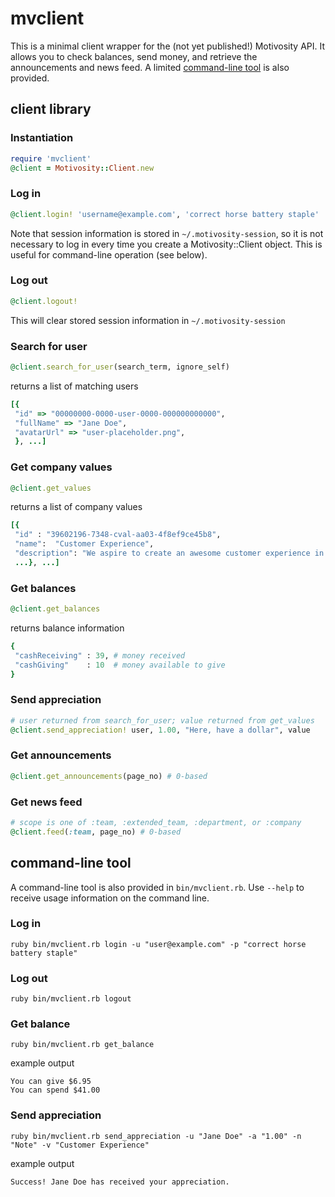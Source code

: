 # mvclient

This is a minimal client wrapper for the (not yet published!) Motivosity API. It allows you to check balances,
send money, and retrieve the announcements and news feed. A limited [command-line tool](#command-line-tool) is also provided.

## client library

### Instantiation

```ruby
require 'mvclient'
@client = Motivosity::Client.new
```

### Log in

```ruby
@client.login! 'username@example.com', 'correct horse battery staple'
```
Note that session information is stored in `~/.motivosity-session`, so it is not necessary to log in every time you create a Motivosity::Client object.  This is useful for command-line operation (see below).

### Log out

```ruby
@client.logout! 
```
This will clear stored session information in `~/.motivosity-session`

### Search for user

```ruby
@client.search_for_user(search_term, ignore_self)
```
returns a list of matching users
```ruby
[{
 "id" => "00000000-0000-user-0000-000000000000",
 "fullName" => "Jane Doe",
 "avatarUrl" => "user-placeholder.png",
 }, ...]
```

### Get company values

```ruby
@client.get_values
```
returns a list of company values
```ruby
[{
 "id" : "39602196-7348-cval-aa03-4f8ef9ce45b8",
 "name":  "Customer Experience",
 "description": "We aspire to create an awesome customer experience in every interaction with our product and people.",
 ...}, ...]
```

### Get balances

```ruby
@client.get_balances
```
returns balance information
```ruby
{
 "cashReceiving" : 39, # money received
 "cashGiving"    : 10  # money available to give
}
```

### Send appreciation

```ruby
# user returned from search_for_user; value returned from get_values
@client.send_appreciation! user, 1.00, "Here, have a dollar", value
```

### Get announcements

```ruby
@client.get_announcements(page_no) # 0-based
```

### Get news feed
```ruby
# scope is one of :team, :extended_team, :department, or :company
@client.feed(:team, page_no) # 0-based
```

<a id="command-line-tool"></a>
## command-line tool

A command-line tool is also provided in `bin/mvclient.rb`.  Use `--help` to receive usage information on the command line.

### Log in

```
ruby bin/mvclient.rb login -u "user@example.com" -p "correct horse battery staple"
```

### Log out

```
ruby bin/mvclient.rb logout
```

### Get balance

```
ruby bin/mvclient.rb get_balance
```
example output
```
You can give $6.95
You can spend $41.00
```

### Send appreciation

```
ruby bin/mvclient.rb send_appreciation -u "Jane Doe" -a "1.00" -n "Note" -v "Customer Experience" 
```
example output
```
Success! Jane Doe has received your appreciation.
```
